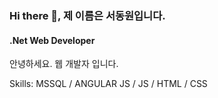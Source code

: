 ### Hi there 👋, 제 이름은 서동원입니다.
#### .Net Web Developer
안녕하세요. 웹 개발자 입니다.

Skills: MSSQL / ANGULAR JS / JS / HTML / CSS

<!--
**dongphas/dongphas** is a ✨ _special_ ✨ repository because its `README.md` (this file) appears on your GitHub profile.

Here are some ideas to get you started:

- 🔭 I’m currently working on ...
- 🌱 I’m currently learning ...
- 👯 I’m looking to collaborate on ...
- 🤔 I’m looking for help with ...
- 💬 Ask me about ...
- 📫 How to reach me: ...
- 😄 Pronouns: ...
- ⚡ Fun fact: ...
-->
